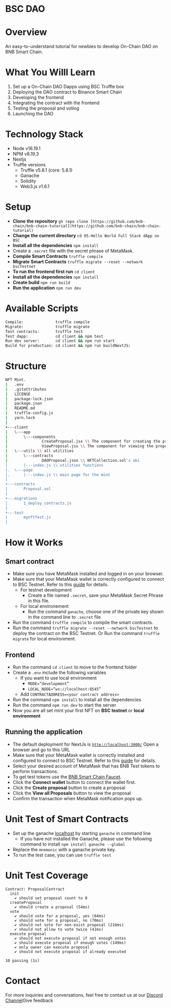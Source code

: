 # BSC DAO

# Overview

An easy-to-understand tutorial for newbies to develop On-Chain DAO on BNB Smart Chain.

# What You Willl Learn

1. Set up a On-Chain DAO Dapps using BSC Truffle box
2. Deploying the DAO contract to Binance Smart Chain
3. Developing the frontend
4. Integrating the contract with the frontend
5. Testing the proposal and voting
6. Launching the DAO

# Technology Stack

- Node v16.19.1
- NPM v8.19.3
- Nextjs
- Truffle versions
    - Truffle v5.8.1 (core: 5.8.1)
    - Ganache
    - Solidity
    - Web3.js v1.6.1

# Setup

- **Clone the repository** `gh repo clone [https://github.com/bnb-chain/bnb-chain-tutorial](https://github.com/bnb-chain/bnb-chain-tutorial)`
- **Change the current directory** `cd 05-Hello World Full Stack dApp on BSC`
- **Install all the dependencies** `npm install`
- Create a `.secret` file with the secret phrase of MetaMask.
- **Compile Smart Contracts** `truffle compile`
- **Migrate Smart Contracts** `truffle migrate --reset --network bscTestnet`
- **To run the frontend first run** `cd client`
- **Install all the dependencies** `npm install`
- **Create build** `npm run build`
- **Run the application** `npm run dev`

# Available Scripts

```bash
Compile:              truffle compile
Migrate:              truffle migrate
Test contracts:       truffle test
Test dapp:            cd client && npm test
Run dev server:       cd client && npm run start
Build for production: cd client && npm run buildNextJS:
```

# Structure

```bash
NFT Mint.
|   .env
|   .gitattributes
|   LICENSE
|   package-lock.json
|   package.json
|   README.md
|   truffle-config.js
|   yarn.lock
|            
+---client
|   \---app
|       \---components
|               CreateProposal.jsx \\ The component for creating the proposal
|               ViewProposal.jsx \\ The component for viewing the proposal
|   \---utils \\ all utilities
|       \---contracts       
|               DAOProposal.json \\ NFTCollection.sol's abi
|       |---index.js \\ utilities functions
|.  \---page
|.      |---index.js \\ main page for the mint
|
+---contracts
|       Proposal.sol
|       
+---migrations
|       1_deploy_contracts.js
|                    
+---test
|       mynftTest.js       
|
```

# How it Works

## Smart contract

- Make sure you have MetaMask installed and logged in on your browser.
- Make sure that your MetaMask wallet is correctly configured to connect to BSC Testnet. Refer to this [guide](https://academy.binance.com/en/articles/connecting-metamask-to-binance-smart-chain) for details.
    - For testnet development
        - Create a file named `.secret`, save your MetaMask Secret Phrase in this file.
    - For local environement
        - Run the command `ganache`, choose one of the private key shown in the command line to `.secret` file
- Run the command `truffle compile` to compile the smart contracts.
- Run the command `truffle migrate --reset --network bscTestnet` to deploy the contract on the BSC Testnet. Or Run the command `truffle migrate` for local environment.

## Frontend

- Run the command `cd client` to move to the frontend folder
- Create a `.env` include the following variables
    - If you want to use local environment
        - `MODE=”development”`
        - `LOCAL_NODE=“ws://localhost:8545”`
    - Add `CONTRACTADDRESS=<your contract address>`
- Run the command `npm install` to install all the dependencies
- Run the command `npm run dev` to start the server
- Now you are all set mint your first NFT on **BSC testnet** or **local environment**

## Running the application

- The default deployment for NextJs is [`http://localhost:3000/`](http://localhost:3000/) Open a browser and go to this URL
- Make sure that your MetaMask wallet is correctly installed and configured to connect to BSC Testnet. Refer to this [guide](https://academy.binance.com/en/articles/connecting-metamask-to-binance-smart-chain) for details.
- Select your desired account of MetaMask that has BNB Test tokens to perform transactions.
- To get test tokens use the [BNB Smart Chain Faucet](https://testnet.binance.org/faucet-smart).
- Click the ******************************Connect wallet****************************** button to connect the wallet first.
- Click the **Create proposal** button to create a proposal
- Click the **View all Proposals** button to view the proposal
- Confirm the transaction when MetaMask notification pops up.

# Unit Test of Smart Contracts

- Set up the ganache [localhost](http://localhost) by starting `ganache` in command line
    - If you have not installed the Ganache, please use the following command to install `npm install ganache --global`
- Replace the `mnemonic` with a ganache private key.
- To run the test case, you can use `truffle test`

# Unit Test Coverage

```
Contract: ProposalContract
  init
    ✔ should set proposal count to 0
  createProposal
    ✔ should create a proposal (54ms)
  vote
    ✔ should vote for a proposal, yes (64ms)
    ✔ should vote for a proposal, no (70ms)
    ✔ should not vote for non-exist proposal (216ms)
    ✔ should not allow to vote twice (41ms)
  execute proposal
    ✔ should not execute proposal if not enough votes
    ✔ should execute proposal if enough votes (149ms)
    ✔ only owner can execute proposal
    ✔ should not execute proposal if already executed

10 passing (1s)
```

# Contact

For more inquiries and conversations, feel free to contact us at our [Discord Channel](https://discord.com/channels/789402563035660308/912296662834241597)Give feedback